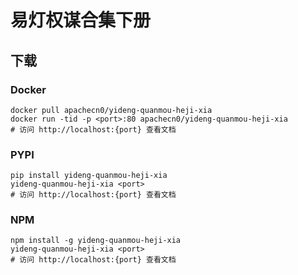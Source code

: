 # 易灯权谋合集下册

## 下载

### Docker

```
docker pull apachecn0/yideng-quanmou-heji-xia
docker run -tid -p <port>:80 apachecn0/yideng-quanmou-heji-xia
# 访问 http://localhost:{port} 查看文档
```

### PYPI

```
pip install yideng-quanmou-heji-xia
yideng-quanmou-heji-xia <port>
# 访问 http://localhost:{port} 查看文档
```

### NPM

```
npm install -g yideng-quanmou-heji-xia
yideng-quanmou-heji-xia <port>
# 访问 http://localhost:{port} 查看文档
```